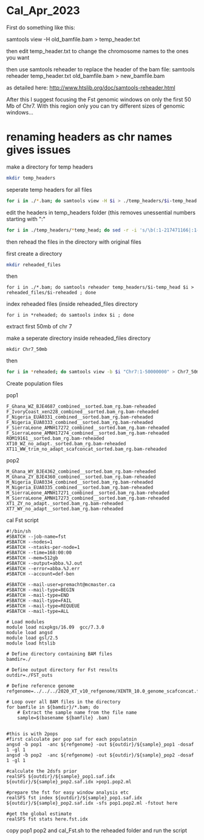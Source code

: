 # Cal_Apr_2023

First do something like this:

samtools view -H old_bamfile.bam > temp_header.txt

then edit temp_header.txt to change the chromosome names to the ones you want

then use samtools reheader to replace the header of the bam file:
samtools reheader temp_header.txt old_bamfile.bam > new_bamfile.bam

as detailed here:
http://www.htslib.org/doc/samtools-reheader.html

After this I suggest focusing the Fst genomic windows on only the first 50 Mb of Chr7. With this region only you can try different sizes of genomic windows...

# renaming headers as chr names gives issues
make a directory for temp headers
```bash
mkdir temp_headers
```
seperate temp headers for all files
```bash
for i in ./*.bam; do samtools view -H $i > ./temp_headers/$i-temp_head ; done
```
edit the headers in temp_headers folder (this removes unessential numbers starting with ":"
```bash
for i in ./temp_headers/*temp_head; do sed -r -i 's/\b(:1-217471166|:1-181034961|:1-153873357|:1-153961319|:1-164033575|:1-154486312|:1-133565930|:1-147241510|:1-91218944|:1-52432566|:1-17610)\b//g' ./temp_headers/XT7_WY_no_adapt__sorted.bam_rg.bam-temp_head ; done
```
then rehead the files in the directory with original files

first create a directory
```bash
mkdir reheaded_files
```
then
```
for i in ./*.bam; do samtools reheader temp_headers/$i-temp_head $i > reheaded_files/$i-reheaded ; done
```
index reheaded files (inside reheaded_files directory

```
for i in *reheaded; do samtools index $i ; done
```

extract first 50mb of chr 7

make a seperate directory inside reheaded_files directory

```
mkdir Chr7_50mb
```
then
```bash
for i in *reheaded; do samtools view -b $i "Chr7:1-50000000" > Chr7_50mb/$i-Chr7_50mb ;done
```
Create population files

pop1
```
F_Ghana_WZ_BJE4687_combined__sorted.bam_rg.bam-reheaded
F_IvoryCoast_xen228_combined__sorted.bam_rg.bam-reheaded
F_Nigeria_EUA0331_combined__sorted.bam_rg.bam-reheaded
F_Nigeria_EUA0333_combined__sorted.bam_rg.bam-reheaded
F_SierraLeone_AMNH17272_combined__sorted.bam_rg.bam-reheaded
F_SierraLeone_AMNH17274_combined__sorted.bam_rg.bam-reheaded
ROM19161__sorted.bam_rg.bam-reheaded
XT10_WZ_no_adapt._sorted.bam_rg.bam-reheaded
XT11_WW_trim_no_adapt_scafconcat_sorted.bam_rg.bam-reheaded
```
pop2
```
M_Ghana_WY_BJE4362_combined__sorted.bam_rg.bam-reheaded
M_Ghana_ZY_BJE4360_combined__sorted.bam_rg.bam-reheaded
M_Nigeria_EUA0334_combined__sorted.bam_rg.bam-reheaded
M_Nigeria_EUA0335_combined__sorted.bam_rg.bam-reheaded
M_SierraLeone_AMNH17271_combined__sorted.bam_rg.bam-reheaded
M_SierraLeone_AMNH17273_combined__sorted.bam_rg.bam-reheaded
XT1_ZY_no_adapt._sorted.bam_rg.bam-reheaded
XT7_WY_no_adapt__sorted.bam_rg.bam-reheaded
```
cal Fst script

```
#!/bin/sh
#SBATCH --job-name=fst
#SBATCH --nodes=1
#SBATCH --ntasks-per-node=1
#SBATCH --time=168:00:00
#SBATCH --mem=512gb
#SBATCH --output=abba.%J.out
#SBATCH --error=abba.%J.err
#SBATCH --account=def-ben

#SBATCH --mail-user=premacht@mcmaster.ca
#SBATCH --mail-type=BEGIN
#SBATCH --mail-type=END
#SBATCH --mail-type=FAIL
#SBATCH --mail-type=REQUEUE
#SBATCH --mail-type=ALL

# Load modules
module load nixpkgs/16.09  gcc/7.3.0
module load angsd
module load gsl/2.5
module load htslib

# Define directory containing BAM files
bamdir=./

# Define output directory for Fst results
outdir=./FST_outs

# Define reference genome
refgenome=../../../2020_XT_v10_refgenome/XENTR_10.0_genome_scafconcat.fasta

# Loop over all BAM files in the directory
for bamfile in ${bamdir}/*.bam; do
    # Extract the sample name from the file name
    sample=$(basename ${bamfile} .bam)


#this is with 2pops
#first calculate per pop saf for each populatoin
angsd -b pop1  -anc ${refgenome} -out ${outdir}/${sample}_pop1 -dosaf 1 -gl 1 
angsd -b pop2  -anc ${refgenome} -out ${outdir}/${sample}_pop2 -dosaf 1 -gl 1 

#calculate the 2dsfs prior
realSFS ${outdir}/${sample}_pop1.saf.idx ${outdir}/${sample}_pop2.saf.idx >pop1.pop2.ml

#prepare the fst for easy window analysis etc
realSFS fst index ${outdir}/${sample}_pop1.saf.idx ${outdir}/${sample}_pop2.saf.idx -sfs pop1.pop2.ml -fstout here

#get the global estimate
realSFS fst stats here.fst.idx
```

copy pop1 pop2 and cal_Fst.sh to the reheaded folder and run the script

